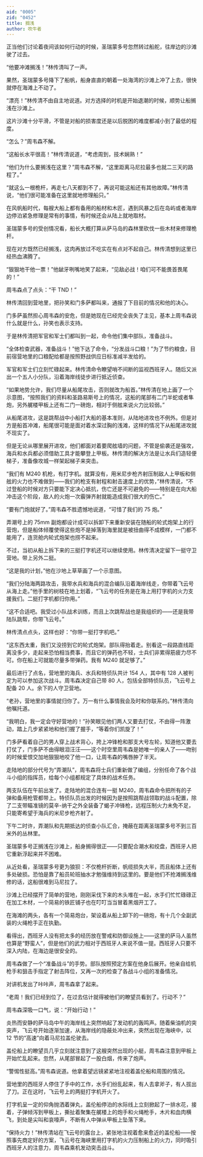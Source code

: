 ```yaml
---
aid: "0005"
zid: "0452"
title: 搁浅
author: 吹牛者
---
```


正当他们讨论着夜间该如何行动的时候，圣瑞蒙多号忽然转过船舵，往岸边的沙滩驶了过去。

“他要冲滩搁浅！”林传清叫了一声。

果然，圣瑞蒙多号降下了船帆，船身直直的朝着一处海湾的沙滩上冲了上去，很快就停在海滩上不动了。

“漂亮！”林传清不由自主地说道。对方选择的时机是开始退潮的时候，顺势让船搁浅在沙滩上。

这片沙滩十分平滑，不管是对船的损害度还是以后脱困的难度都减小到了最低的程度。

“怎么？”周韦森不解。

“这船长水平很高！”林传清说道，“考虑周到，技术娴熟！”

“他们为什么要搁浅在这里？”周韦森不解，“这里距离马尼拉最多也就二三天的路程了。”

“就这么一根桅杆，再走七八天都到不了，再说可能这船还有其他故障。”林传清说，“他们很可能准备在这里就地修理船只。”

在风帆船时代，每艘大船上都有备用的船材和木匠，遇到风暴之后在岛屿或者海岸边停泊紧急修理是常有的事情，有时候还会从陆上就地取材。

圣瑞蒙多号的受创情况看，船长大概打算从萨马岛的森林里砍伐一些木材来修理桅杆。

现在对方既然已经搁浅，这肉再放过不吃实在有点对不起自己。林传清想到这里已经热血沸腾了。

“狠狠地干他一票！”他龇牙咧嘴地笑了起来，“见敌必战！咱们可不能畏首畏尾的！”

周韦森点了点头：“干 TND！”

林传清回到营地里，把孙笑和门多萨都叫来，通报了下目前的情况和他的决心。

门多萨虽然担心周韦森的安危，但是她现在已经完全丧失了主见，基本上周韦森说什么就是什么，孙笑也表示支持。

于是林传清把军官和军士们都叫到一起，命令他们集中部队，准备战斗。

“全体检查武器，准备战斗！”他下达了命令，“分发战斗口粮！”为了节约粮食，目前宿营地里的口粮配给都是按照野战供应日标准减半发给的。

军官和军士们立刻忙碌起来。林传清命令瞭望哨不间断的监视西班牙人。随后又派出一个五人小分队，沿着海岸线徒步进行抵近侦查。

“如果地势允许，我们尽量从船尾攻击，否则就改为船首。”林传清在地上画了一个示意图，“按照我们的资料和圣路易斯号上的情况，这船的尾部有二门半蛇或者隼炮，另外艉楼甲板上还有二门一磅炮，相对于侧舷来说火力比较弱。”

从船尾进攻，这是跳帮战中小船打大船的基本准则，从陆地进攻也不例外。但是对方是船首冲滩，船尾很可能是面对着水深过胸的浅滩，这样的情况下从船尾进攻就不现实了。

但是无论从哪里展开进攻，他们都面对着要爬舷墙的问题，不管是偷袭还是强攻，海兵和水兵都必须借助工具才能攀登上甲板。林传清的解决方法是让水兵们造轻便梯子，准备像攻城一样架起梯子来突击。

“我们有 M240 机枪，有打字机。就算没有，用米尼步枪齐射压制敌人上甲板和侧舷的火力也不难做到——我们的枪支有射程和射击速度上的优势，”林传清说，“不过登船的时候对方只要能下定决心抵抗，伤亡还是不可避免的——特别是在向大船冲击这个阶段，敌人的火炮一次霰弹齐射就能造成我们很大的伤亡。”

“要有门炮就好了。”周韦森不胜遗憾地说道，“可惜了我们的 75 炮。”

弄潮号上的 75mm 副炮都设计成可以拆卸下来重新安装在随船的轮式炮架上的行营炮，但是船体倾覆使得这些炮不是掉落到海里就是被扭曲得不成模样，一门都不能用了，连货舱内轮式炮架也捞不起来。

不过，当初从船上拆下来的三挺打字机还可以继续使用。林传清决定留下一挺守卫营地。带上另外二挺。

“这是我的计划，”他在沙地上草草画了一个示意图。

“我们分陆海两路攻击，我带水兵和海兵的混合编队沿着海岸线走，你带着飞云号从海上走。”他手里的树枝在地上划着，“飞云号的任务是在海上用打字机的火力支援我们。二挺打字机都归你用。”

“这不合适吧。我受过小队战术训练，而且上次跳帮战也是我组织的——还是我带陆队跳帮，你带飞云号。”

林传清点点头，这样也好：“你带一挺打字机吧。”

“这东西太重，我们又没捞到它的轮式炮架。部队得抬着走。别看这一段路直线距离没多少，走起来恐怕相当费事，而且它的弹药也不轻，士兵们非累得筋疲力尽不可。你在船上可就能尽量多带弹药。我有 M240 就足够了。”

最后进行了点名，营地里的海兵、水兵和特侦队共计 154 人，其中有 128 人被判定为可以参加这次战斗。周韦森决定自己带 80 人，包括全部特侦队员，飞云号上配备 20 人。余下的人守卫营地。

“老孙，营地里的事情就归你了。万一有什么事情我会及时和你联系的。”林传清向他嘱托道。

“我明白，我一定会守好营地的！”孙笑眼见他们两人又要去打仗，不由得一阵激动，踏上几步紧紧地和他们握了握手，“等着你们凯旋了！”

门多萨看着自己的男人穿上战术背心，挎上冲锋枪和那支大号左轮，知道他又要去打仗了，门多萨不由得眼泪汪汪——这个时空里周韦森是她唯一的亲人了——吻别的时候爱恨交加地狠狠地咬了他一口，让周韦森的嘴唇肿了半天。

走陆地的部分代号为“弄潮队”，周韦森将士兵们重新做了编组，分别任命了各个战斗小组的指挥员，给每个小组都规定了具体的战术任务。

两支队伍在午前出发了。走陆地的混合连有一挺 M240，周韦森命令把所有的子弹和备用枪管都带上。特侦队员出发的时候因为是按照跳帮战领取的战斗配置，除了二支带瞄准镜的莫辛-纳干之外全装备了蝎子冲锋枪，远程压制火力未免不足，只能寄希望于海兵的米尼步枪齐射了。

下午二时许，弄潮队和先期抵达的侦查小队汇合，掩蔽在距离圣瑞蒙多号不到三百米外的丛林里。

圣瑞蒙多号正搁浅在沙滩上，船身搁得很正——只要配合潮水和绞盘，西班牙人把它重新浮起来并不困难。

从近处看，圣瑞蒙多号更为狼狈：不仅桅杆折断，帆缆损失大半，而且船体上还有多处破损。恐怕是靠了船员轮班抽水才勉强维持到这里的。要是他们不抢滩搁浅维修的话，这船很难到马尼拉了。

沙滩上已经摆开了简单的营地，刚刚采伐下来的木头堆在一起，水手们忙忙碌碌正在加工木材，一个简易的铁匠铺子也在叮叮当当冒着黑烟开工了。

在海滩的两头，各有一个简易炮台，架设着从船上卸下的一磅炮，有十几个全副武装的火绳枪手正在执勤。

看得出，西班牙人没有把太多的经历放在警戒和防御设施上——这里的萨马人虽然也算是“野蛮人”，但是他们的武力相对于西班牙人来说不值一提。西班牙人只要不深入内陆，在海边是很安全的。

周韦森做了一个“准备战斗”的手势。部队按照预定方案在他身后展开。他亲自给机枪手和狙击手指定了射击阵位，又再一次的检查了各战斗小组的准备情况。

对讲机发出了咔咔声，周韦森拿了起来。

“老周！我们已经到位了，在过去估计就得被他们的瞭望员看到了。行动不？”

周韦森深吸一口气，说：“开始行动！”

炎热而安静的萨马岛中午的海岸线上突然响起了发动机的轰鸣声。随着柴油机的突突声，飞云号开始逐渐加速，从海岸线的隐蔽处冲出来，突然出现在海峡中，以 12 节的“高速”向着马尼拉盖伦驶去。

盖伦船上的瞭望员几乎立刻就注意到了这艘突然出现的小艇，周韦森注意到甲板上开始忙乱起来。忽然，从尾部冒起了一股白烟，传来了炮声。

“警惕性挺高。”周韦森说道。他拿着望远镜紧紧地注视着盖伦船和周围的情况。

营地里的西班牙人停住了手中的工作，水手们纷乱起来，有人去拿斧子，有人拔出了刀。正在这时，飞云号上的两挺打字机开火了。

打字机呈一定的仰角抛洒着弹丸，盖伦船停泊的水际线上立刻掀起了一排水花，接着，子弹倾泻到甲板上，撕扯着聚集在艉楼上的炮手和火绳枪手，木片和血肉横飞，到处是尖叫和哀嚎声，不断有人中弹从甲板上坠落下来。

“保持火力！”林传清站在飞云号的露台上，紧张地注视着愈来愈近的盖伦船——按照事先商定好的方案，飞云号在海峡里用打字机的火力压制船上的火力，同时吸引西班牙人的注意力，周韦森乘机发动突击战斗。
